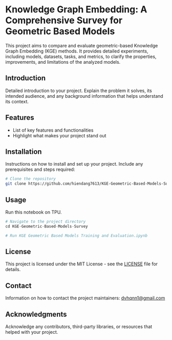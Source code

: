 # Knowledge Graph Embedding: A Comprehensive Survey for Geometric Based Models

This project aims to compare and evaluate geometric-based Knowledge Graph Embedding (KGE) methods. It provides detailed experiments, including models, datasets, tasks, and metrics, to clarify the properties, improvements, and limitations of the analyzed models.

## Introduction

Detailed introduction to your project. Explain the problem it solves, its intended audience, and any background information that helps understand its context.

## Features

- List of key features and functionalities
- Highlight what makes your project stand out

## Installation

Instructions on how to install and set up your project. Include any prerequisites and steps required:

```bash
# Clone the repository
git clone https://github.com/hiendang7613/KGE-Geometric-Based-Models-Survey.git
```

## Usage

Run this notebook on TPU.

```python
# Navigate to the project directory
cd KGE-Geometric-Based-Models-Survey

# Run KGE Geometric Based Models Training and Evaluation.ipynb
```

## License

This project is licensed under the MIT License - see the [LICENSE](LICENSE) file for details.

## Contact

Information on how to contact the project maintainers: dvhqnn1@gmail.com

## Acknowledgments

Acknowledge any contributors, third-party libraries, or resources that helped with your project.
